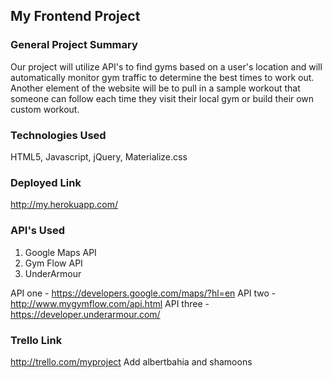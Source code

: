 ## My Frontend Project

### General Project Summary

Our project will utilize API's to find gyms based on a user's location and will automatically monitor gym traffic to determine the best times to work out.  Another element of the website will be to pull in a sample workout that someone can follow each time they visit their local gym or build their own custom workout.


### Technologies Used
HTML5, Javascript, jQuery, Materialize.css

### Deployed Link

http://my.herokuapp.com/


### API's Used
1) Google Maps API
2) Gym Flow API
3) UnderArmour

API one - https://developers.google.com/maps/?hl=en
API two - http://www.mygymflow.com/api.html
API three - https://developer.underarmour.com/

### Trello Link

http://trello.com/myproject Add albertbahia and shamoons